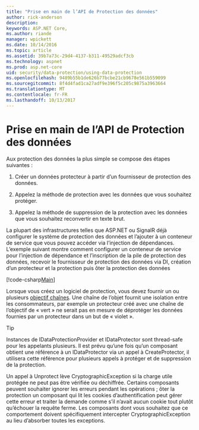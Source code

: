 ```yaml
---
title: "Prise en main de l’API de Protection des données"
author: rick-anderson
description: 
keywords: ASP.NET Core,
ms.author: riande
manager: wpickett
ms.date: 10/14/2016
ms.topic: article
ms.assetid: 39b7a73c-29d4-4137-b311-49529adcf3cb
ms.technology: aspnet
ms.prod: asp.net-core
uid: security/data-protection/using-data-protection
ms.openlocfilehash: 9489b55b1de626b77bcbe21cb9678e561b559099
ms.sourcegitcommit: 8f4d4fad1ca27adf9e396f5c205c9875a3963664
ms.translationtype: MT
ms.contentlocale: fr-FR
ms.lasthandoff: 10/13/2017
---
```

# <a name="getting-started-with-the-data-protection-apis"></a>Prise en main de l’API de Protection des données

<a name="security-data-protection-getting-started"></a>

Aux protection des données la plus simple se compose des étapes suivantes :

1. Créer un données protecteur à partir d’un fournisseur de protection des données.

2. Appelez la méthode de protection avec les données que vous souhaitez protéger.

3. Appelez la méthode de suppression de la protection avec les données que vous souhaitez reconvertir en texte brut.

La plupart des infrastructures telles que ASP.NET ou SignalR déjà configurer le système de protection des données et l’ajouter à un conteneur de service que vous pouvez accéder via l’injection de dépendances. L’exemple suivant montre comment configurer un conteneur de service pour l’injection de dépendance et l’inscription de la pile de protection des données, recevoir le fournisseur de protection des données via DI, création d’un protecteur et la protection puis ôter la protection des données

[!code-csharp[Main](../../security/data-protection/using-data-protection/samples/protectunprotect.cs?highlight=26,34,35,36,37,38,39,40)]

Lorsque vous créez un logiciel de protection, vous devez fournir un ou plusieurs [objectif chaînes](consumer-apis/purpose-strings.md). Une chaîne de l’objet fournit une isolation entre les consommateurs, par exemple un protecteur créé avec une chaîne de l’objectif de « vert » ne serait pas en mesure de déprotéger les données fournies par un protecteur dans un but de « violet ».

>[!TIP]
> Instances de IDataProtectionProvider et IDataProtector sont thread-safe pour les appelants plusieurs. Il est prévu qu’une fois qu’un composant obtient une référence à un IDataProtector via un appel à CreateProtector, il utilisera cette référence pour plusieurs appels à protéger et de suppression de la protection.
>
>Un appel à Unprotect lève CryptographicException si la charge utile protégée ne peut pas être vérifiée ou déchiffrée. Certains composants peuvent souhaiter ignorer les erreurs pendant les opérations ; ôter la protection un composant qui lit les cookies d’authentification peut gérer cette erreur et traiter la demande comme s’il n’avait aucun cookie tout plutôt qu’échouer la requête ferme. Les composants dont vous souhaitez que ce comportement doivent spécifiquement intercepter CryptographicException au lieu d’absorber toutes les exceptions.
